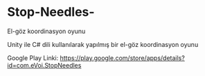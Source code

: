 # Stop-Needles-
El-göz koordinasyon oyunu

Unity ile C# dili kullanılarak yapılmış bir el-göz koordinasyon oyunu

Google Play Linki: https://play.google.com/store/apps/details?id=com.eVoi.StopNeedles
